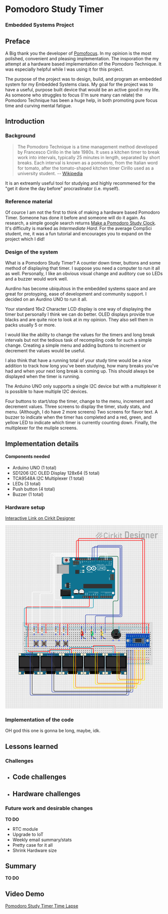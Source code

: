 # Pomodoro Study Timer
### Embedded Systems Project

## Preface

A Big thank you the developer of [Pomofocus](https://pomofocus.io/). In my
opinion is the most polished, convenient and pleasing implementation. The 
insporation the my attempt at a hardware based implementation of the Pomodoro 
Technique. It was especially helpful while I was using it for this project.

The purpose of the project was to design, build, and program an embedded system 
for my Embedded Systems class. My goal for the project was to have a useful, 
purpose built device that would be an active good in my life. As someone who
struggles to focus (I'm sure many can relate) the Pomodoro Technique has been
a huge help, in both promoting pure focus time and curving mental fatigue.

## Introduction

### Background

> The Pomodoro Technique is a time management method developed by Francesco Cirillo in the late 1980s. It uses a kitchen timer to break work into intervals, typically 25 minutes in length, separated by short breaks. Each interval is known as a pomodoro, from the Italian word for tomato, after the tomato-shaped kitchen timer Cirillo used as a university student. -- [Wikipedia](https://en.wikipedia.org/wiki/Pomodoro_Technique)

It is an extreamly useful tool for studying and highly recommened for the
"get it done the day before" procrastinator (i.e. myself).

### Reference material

Of cource I am not the first to think of making a hardware based Pomodoro Timer.
Someone has done it before and someone will do it again. As research, a simple 
google search returns [Make a Pomodoro Study Clock](https://www.sciencebuddies.org/science-fair-projects/project-ideas/Elec_p099/electricity-electronics/pomodoro-study-clock).
It's difficulty is marked as *Intermediate Hard*. For the average CompSci
student, me, it was a fun tutorial and encourages you to expand on the project
which I did!

### Design of the system

What is a Pomodoro Study Timer? A counter down timer, buttons and some method of
displaying that timer. I suppose you need a computer to run it all as well.
Personally, I like an obvious visual change and auditory cue so LEDs and a 
buzzer would work well.

Aurdino has become ubiquitous in the embedded systems space and are great for 
protoyping, ease of development and community support. I decided on an Aurdino 
UNO to run it all. 

Your standard 16x2 Character LCD display is one way of displaying the timer but 
personally I think we can do better. OLED displays provide true blacks and are
quite nice to look at in my opinion. They also sell them in packs usually 5 or 
more.

I would like the ability to change the values for the timers and long break
intervals but not the tedious task of recompiling code for such a simple 
change. Creating a simple menu and adding buttons to increment or decrement the
values would be useful.

I also think that have a running total of your study time would be a nice 
addition to track how long you've been studying, how many breaks you've had and
when your next long break is coming up. This should always be displayed when the
timer is running.

The Arduino UNO only supports a single I2C device but with a multiplexer it is
possible to have multiple I2C devices.

Four buttons to start/stop the timer, change to the menu, increment and 
decrement values. Three screens to display the timer, study stats, and menu.
(Although, I do have 2 more screens) Two screens for flavor text. A buzzer to 
indicate when the timer has completed and a red, green, and yellow LED to 
indicate which timer is currently counting down. Finally, the multiplexer for 
the muliple screens.

## Implementation details

#### Components needed
- Arduino UNO (1 total) 
- SD1206 I2C OLED Display 128x64 (5 total) 
- TCA9548A I2C Multiplexer (1 total)
- LEDs (3 total)
- Push button (4 total)
- Buzzer (1 total)

### Hardware setup

[Interactive Link on Cirkit Designer](https://app.cirkitdesigner.com/project/ecc592c6-a3d2-43bf-b61b-407e2a50ae3d) 

![circuit design](./final-cirkit-design.png)

### Implementation of the code

OH god this one is gonna be long, maybe, idk.

## Lessons learned

### Challenges
- Code challenges
	-
- Hardware challenges
	-

### Future work and desirable changes

**TO DO**
- RTC module
- Upgrade to IoT
- Weekly email summary/stats
- Pretty case for it all
- Shrink Hardware size

## Summary

**TO DO**

## Video Demo

[Pomodoro Study Timer Time Lapse](https://youtu.be/8dqkHUR8TN0)